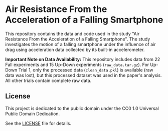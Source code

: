 # Air Resistance From the Acceleration of a Falling Smartphone

This repository contains the data and code used in the study "Air Resistance From the Acceleration of a Falling Smartphone". The study investigates the motion of a falling smartphone under the influence of air drag using acceleration data collected by its built-in accelerometer.

**Important Note on Data Availability:** This repository includes data from 22 Fall experiments and 15 Up-Down experiments (`raw_data.tar.gz`). For Up-Down Trial 1, only the processed data (`clean_data.pkl`) is available (raw data was lost), but this processed dataset was used in the paper's analysis. All other trials contain complete raw data.

<!-- **Paper available on arXiv:** [arXiv:2410.14172](https://arxiv.org/abs/2410.14172) -->

## License

This project is dedicated to the public domain under the CC0 1.0 Universal Public Domain Dedication. 

See the [LICENSE](https://creativecommons.org/publicdomain/zero/1.0/) file for details.

